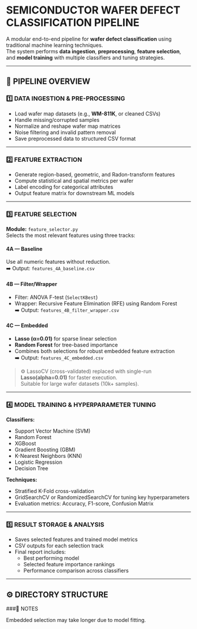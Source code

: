 # SEMICONDUCTOR WAFER DEFECT CLASSIFICATION PIPELINE

A modular end-to-end pipeline for **wafer defect classification** using traditional machine learning techniques.  
The system performs **data ingestion**, **preprocessing**, **feature selection**, and **model training** with multiple classifiers and tuning strategies.

---

## 📁 PIPELINE OVERVIEW

### 1️⃣ DATA INGESTION & PRE-PROCESSING
- Load wafer map datasets (e.g., **WM-811K**, or cleaned CSVs)
- Handle missing/corrupted samples
- Normalize and reshape wafer map matrices
- Noise filtering and invalid pattern removal
- Save preprocessed data to structured CSV format

---

### 2️⃣ FEATURE EXTRACTION
- Generate region-based, geometric, and Radon-transform features
- Compute statistical and spatial metrics per wafer
- Label encoding for categorical attributes
- Output feature matrix for downstream ML models

---

### 3️⃣ FEATURE SELECTION
**Module:** `feature_selector.py`  
Selects the most relevant features using three tracks:

#### 4A — Baseline
Use all numeric features without reduction.  
➡️ Output: `features_4A_baseline.csv`

#### 4B — Filter/Wrapper
- Filter: ANOVA F-test (`SelectKBest`)
- Wrapper: Recursive Feature Elimination (RFE) using Random Forest  
  ➡️ Output: `features_4B_filter_wrapper.csv`

#### 4C — Embedded
- **Lasso (α=0.01)** for sparse linear selection
- **Random Forest** for tree-based importance
- Combines both selections for robust embedded feature extraction  
  ➡️ Output: `features_4C_embedded.csv`

> ⚙️ LassoCV (cross-validated) replaced with single-run **Lasso(alpha=0.01)** for faster execution.  
> Suitable for large wafer datasets (10k+ samples).

---

### 4️⃣ MODEL TRAINING & HYPERPARAMETER TUNING
**Classifiers:**
- Support Vector Machine (SVM)
- Random Forest
- XGBoost
- Gradient Boosting (GBM)
- K-Nearest Neighbors (KNN)
- Logistic Regression
- Decision Tree

**Techniques:**
- Stratified K-Fold cross-validation
- GridSearchCV or RandomizedSearchCV for tuning key hyperparameters
- Evaluation metrics: Accuracy, F1-score, Confusion Matrix

---

### 5️⃣ RESULT STORAGE & ANALYSIS
- Saves selected features and trained model metrics
- CSV outputs for each selection track
- Final report includes:
    - Best performing model
    - Selected feature importance rankings
    - Performance comparison across classifiers

---

## ⚙️ DIRECTORY STRUCTURE





###📘 NOTES

Embedded selection may take longer due to model fitting.